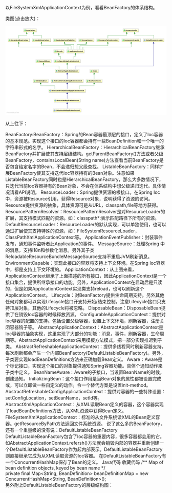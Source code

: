 以FileSystemXmlApplicationContext为例，看看BeanFactory的体系结构。
 
类图(点击放大)：

 ![image](https://github.com/donahue-ldz/springSourceCodeLearning/raw/master/documents/imgs/FileSystemXmlApplicationContextHierarchical.png)

从上往下：
 
BeanFactory:BeanFactory：Spring的Bean容器最顶层的接口，定义了Ioc容器的基本规范。实现这个接口的Ioc容器都会持有一些BeanDefinition和一个唯一的字符串形式的名字。
HierarchicalBeanFactory：HierarchicalBeanFactory继承BeanFactory并扩展使其支持层级结构。getParentBeanFactory()方法或者父级BeanFactory，containsLocalBean(String name)方法查看当前BeanFactory是否包含给定名字的Bean，不会递归想父级查找。
ListableBeanFactory：同样扩展BeanFactory使其支持迭代Ioc容器持有的Bean对象。注意如果ListableBeanFactory同时也是HierarchicalBeanFactory，那么大多数情况下，只迭代当前Ioc容器持有的Bean对象，不会在体系结构中想父级递归迭代。具体情况请看API说明。
ResourceLoader：Spring提供资源的根接口。在Spring Ioc中，资源被Resource引用，获得Resource对象，说明获得了资源的访问。Resource提供资源的抽象，具体资源可是从URL，classpath,file等地方获得。
ResourcePatternResolver：ResourcePatternResolver是对ResourceLoader的扩展，其支持模式匹配的资源。如：classpath*:表示匹配路径下所有的资源。
DefaultResourceLoader：ResourceLoader的默认实现，可以单独使用，也可以通过扩展使其支持特殊的资源，如：FileSystemResourceLoader，ClassPathXmlApplicationContext等。
ApplicationEventPublisher：封装事件发布，通知事件监听者此Application的事件。
MessageSource：处理Spring 中的消息，支持i18n和参数化消息。另外其子类ReloadableResourceBundleMessageSource支持不重启JVM刷新消息。
EnvironmentCapable：实现此接口的容器将支持上下文环境。在Spring Ioc容器中，都是支持上下文环境的。
ApplicationContext：从上图来看，ApplicationContext继承了上面描述的所有接口，因此ApplicationContext是一个接口集合，提供所继承接口的功能。另外，ApplicationContext在启动后是只读的，但是如果ApplicationContext实现类支持reload，也可以刷新这个ApplicationContext。
Lifecycle：对BeanFactory提供生命周期支持。另外其他任何对象都可以实现Lifecycle接口开支持开始/结束控制。注意Lifecycle接口只支持顶层对象，其他的Lifecycle将被忽略。
DisposableBean：DisposableBean提供了在销毁Ioc容器的时候释放资源。
ConfigurableApplicationContext：提供对Ioc容器的配置的支持。包括设置父级容器，设置上下文环境，刷新容器，注册关闭容器钩子等。
AbstractApplicationContext：AbstractApplicationContext是Ioc容器的抽象实现，这里实现了大部分的功能：消息，事件，刷新容器，生命周期等。AbstractApplicationContext采用模板方法模式，把一部分实现推迟到子类。
AbstractRefreshableApplicationContext：提供多线程同时刷新容器支持，每次刷新都会产生一个内部BeanFactory(DefaultListableBeanFactory)。另外，子类要实现loadBeanDefinitions方法来正确加载Bean定义。
Aware：Aware是个标记接口，实现这个接口的对象提供通知Spring容器功能。具体个通知动作来子类中定义。
BeanNameAware：Aware的子接口，当设置BeanName的时候，创建通知。
InitializingBean：这个接口作用是当Bean对象的属性都被设置完成或，可以立即做一些自定义的动作。令一个替代方案是设置init-method。
AbstractRefreshableConfigApplicationContext：提供对容器的一些特殊设置：setConfigLocation，setBeanName，setId等。
AbstractXmlApplicationContext：从XML读取Bean定义的容器，这个容器实现了loadBeanDefinitions方法，从XML资源中获得Bean定义。
FileSystemXmlApplicationContext：标准的从文件系统读XML的Bean定义容器。getResourceByPath方法返回文件系统资源。
说了这么多的BeanFactory，还有一个重量级的没有说：DefaultListableBeanFactory
DefaultListableBeanFactory包含了Ioc容器的重要内容，很多容器都会用的它。如AbstractApplicationContext.refersh()方法就会销毁内部的容器并重新创建一个DefaultListableBeanFactory作为起内部表示。DefaultListableBeanFactory则直接继承它成为从XML读取资源的Ioc容器。
在DefaultListableBeanFactory有一个ConcurrentHashMap保存了Bean的定义。
Java代码  收藏代码
/** Map of bean definition objects, keyed by bean name */  
    private final Map<String, BeanDefinition> beanDefinitionMap = new ConcurrentHashMap<String, BeanDefinition>();  
 另外附上DefaultListableBeanFactory的层级结构图：

 

